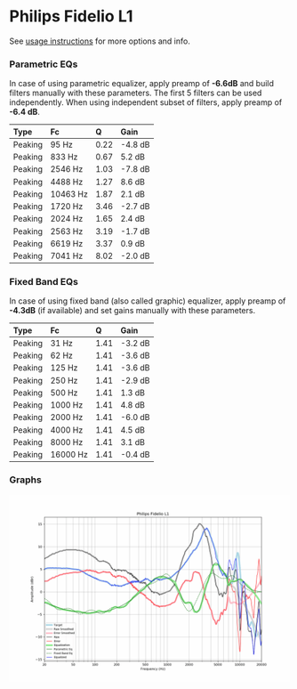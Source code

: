 # Philips Fidelio L1
See [usage instructions](https://github.com/jaakkopasanen/AutoEq#usage) for more options and info.

### Parametric EQs
In case of using parametric equalizer, apply preamp of **-6.6dB** and build filters manually
with these parameters. The first 5 filters can be used independently.
When using independent subset of filters, apply preamp of **-6.4 dB**.

| Type    | Fc       |    Q | Gain    |
|:--------|:---------|:-----|:--------|
| Peaking | 95 Hz    | 0.22 | -4.8 dB |
| Peaking | 833 Hz   | 0.67 | 5.2 dB  |
| Peaking | 2546 Hz  | 1.03 | -7.8 dB |
| Peaking | 4488 Hz  | 1.27 | 8.6 dB  |
| Peaking | 10463 Hz | 1.87 | 2.1 dB  |
| Peaking | 1720 Hz  | 3.46 | -2.7 dB |
| Peaking | 2024 Hz  | 1.65 | 2.4 dB  |
| Peaking | 2563 Hz  | 3.19 | -1.7 dB |
| Peaking | 6619 Hz  | 3.37 | 0.9 dB  |
| Peaking | 7041 Hz  | 8.02 | -2.0 dB |

### Fixed Band EQs
In case of using fixed band (also called graphic) equalizer, apply preamp of **-4.3dB**
(if available) and set gains manually with these parameters.

| Type    | Fc       |    Q | Gain    |
|:--------|:---------|:-----|:--------|
| Peaking | 31 Hz    | 1.41 | -3.2 dB |
| Peaking | 62 Hz    | 1.41 | -3.6 dB |
| Peaking | 125 Hz   | 1.41 | -3.6 dB |
| Peaking | 250 Hz   | 1.41 | -2.9 dB |
| Peaking | 500 Hz   | 1.41 | 1.3 dB  |
| Peaking | 1000 Hz  | 1.41 | 4.8 dB  |
| Peaking | 2000 Hz  | 1.41 | -6.0 dB |
| Peaking | 4000 Hz  | 1.41 | 4.5 dB  |
| Peaking | 8000 Hz  | 1.41 | 3.1 dB  |
| Peaking | 16000 Hz | 1.41 | -0.4 dB |

### Graphs
![](./Philips%20Fidelio%20L1.png)